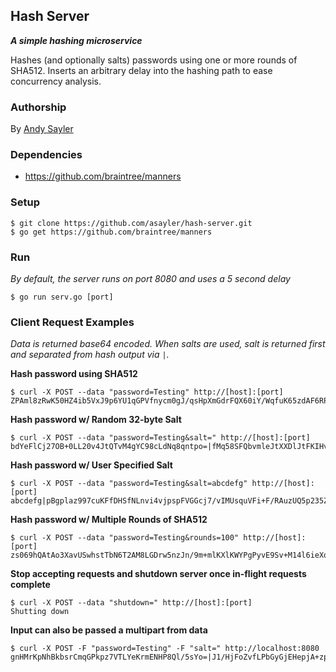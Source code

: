 Hash Server
-----------

**_A simple hashing microservice_**

Hashes (and optionally salts) passwords using one or more rounds of
SHA512. Inserts an arbitrary delay into the hashing path to ease
concurrency analysis.

### Authorship ###

By [Andy Sayler](https://www.andysayler.com)

### Dependencies ###

+ https://github.com/braintree/manners

### Setup ###

```
$ git clone https://github.com/asayler/hash-server.git
$ go get https://github.com/braintree/manners
```

### Run ###

_By default, the server runs on port 8080 and uses a 5 second delay_

```
$ go run serv.go [port]
```

### Client Request Examples ###

_Data is returned base64 encoded. When salts are used, salt is
returned first and separated from hash output via `|`._

**Hash password using SHA512**
```
$ curl -X POST --data "password=Testing" http://[host]:[port]
ZPAml8zRwK50HZ4ib5VxJ9p6YU1qGPVfnycm0gJ/qsHpXmGdrFQX60iY/WqfuK65zdAF6RPIDldFTK5Lb8bl1g==
```

**Hash password w/ Random 32-byte Salt**
```
$ curl -X POST --data "password=Testing&salt=" http://[host]:[port]
bdYeFlCj27OB+0LL20v4JtQTvM4gYC98cLdNq8qntpo=|fMq58SFQbvmleJtXXDlJtFKIHvCsP6qbHexi/FKlpRrqQ0AfjJfURM7X0LNnyqb0frfRS2eKhN8OmzkSBYSd3Q==
```

**Hash password w/ User Specified Salt**
```
$ curl -X POST --data "password=Testing&salt=abcdefg" http://[host]:[port]
abcdefg|pBgplaz997cuKFfDHSfNLnvi4vjpspFVGGcj7/vIMUsquVFi+F/RAuzUQ5p235ZsW8Iiv49AeBiaHN/E+B1wsQ==
```

**Hash password w/ Multiple Rounds of SHA512**
```
$ curl -X POST --data "password=Testing&rounds=100" http://[host]:[port]
zs069hQAtAo3XavUSwhstTbN6T2AM8LGDrw5nzJn/9m+mlKXlKWYPgPyvE9Sv+M14l6ieXoq/lSP8InbKPfS8w==
```

**Stop accepting requests and shutdown server once in-flight requests complete**
```
$ curl -X POST --data "shutdown=" http://[host]:[port]
Shutting down
```

**Input can also be passed a multipart from data**
```
$ curl -X POST -F "password=Testing" -F "salt=" http://localhost:8080
gnHMrKpNhBkbsrCmqGPkpz7VTLYeKrmENHP8Ql/5sYo=|J1/HjFoZvfLPbGyGjEHepjA+zp7yP8GgUmsc8i9ZbfAA9G7gn8jUSRXiD5vq34XcZCRRqaLNO6hOc0kxFzcczw==
```
